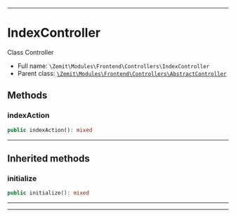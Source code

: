 ***

# IndexController

Class Controller



* Full name: `\Zemit\Modules\Frontend\Controllers\IndexController`
* Parent class: [`\Zemit\Modules\Frontend\Controllers\AbstractController`](./AbstractController.md)




## Methods


### indexAction



```php
public indexAction(): mixed
```












***


## Inherited methods


### initialize



```php
public initialize(): mixed
```












***


***
